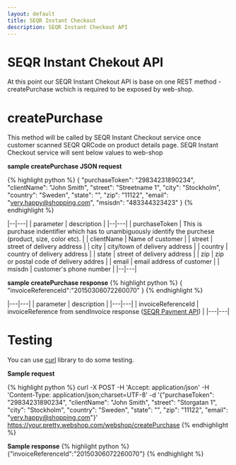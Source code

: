 ```yaml
---
layout: default
title: SEQR Instant Checkout
description: SEQR Instant Checkout API
---
```


# SEQR Instant Chekout API

At this point our SEQR Instant Chekout API is base on one REST method  - createPurchase wchich is required to be exposed by web-shop.

# createPurchase

This method will be called by SEQR Instant Checkout service once customer scanned SEQR QRCode on product details page.
SEQR Instant Checkout service will sent below values to web-shop


<b>sample createPurchase JSON request</b>

{% highlight python %}
{
    "purchaseToken": "29834231890234",
    "clientName": "John Smith",
    "street": "Streetname 1",
    "city": "Stockholm",
    "country": "Sweden",
    "state": "",
    "zip": "11122",
    "email": "very.happy@shopping.com",
    "msisdn": "483344323423"
}
{% endhighlight %}

|--|---|
| parameter | description |
|--|---|
| purchaseToken | This is purchase indentifier which has to unambiguously identify the purchese (product, size, color etc). |
| clientName | Name of customer |
| street | street of delivery address |
| city | city/town of delivery address |
| country | country of delivery address |
| state | street of delivery address |
| zip | zip or postal code of delivery addres |
| email | email address of customer |
| msisdn | customer's phone number |
|--|---|

<b>sample createPurchase response</b>
{% highlight python %}
{
   "invoiceReferenceId":"20150306072260070"
}
{% endhighlight %}


|---|---|
| parameter | description |
|---|---|
| invoiceReferenceId | invoiceReference from  sendInvoice response ([SEQR Payment API](/merchant/reference/api.html)) |
|---|---|

# Testing

You can use [curl](http://curl.haxx.se/download.html) library to do some testing.

<b>Sample request</b>

{% highlight python %}
curl
-X POST
-H 'Accept: application/json'
-H 'Content-Type: application/json;charset=UTF-8'
-d '{"purchaseToken": "29834231890234", "clientName": "John Smith", 
"street": "Storgatan 1", "city": "Stockholm", "country": "Sweden", 
"state": "", "zip": "11122", "email": "very.happy@shopping.com"}'
https://your.pretty.webshop.com/webshop/createPurchase
{% endhighlight %}

<b>Sample response</b>
{% highlight python %}
{"invoiceReferenceId":"20150306072260070"}
{% endhighlight %}



